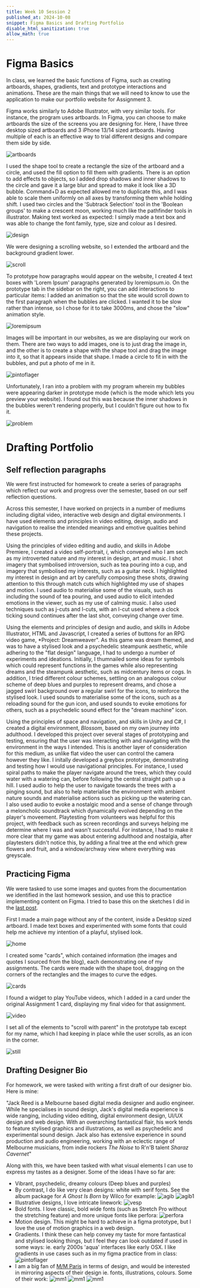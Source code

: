 ```yaml
---
title: Week 10 Session 2
published_at: 2024-10-08
snippet: Figma Basics and Drafting Portfolio
disable_html_sanitization: true
allow_math: true
---
```


# Figma Basics

In class, we learned the basic functions of Figma, such as creating artboards, shapes, gradients, text and prototype interactions and animations. These are the main things that we will need to know to use the application to make our portfolio website for Assignment 3. 

Figma works similarly to Adobe Illustrator, with very similar tools. For instance, the program uses artboards. In Figma, you can choose to make artboards the size of the screens you are designing for. Here, I have three desktop sized artboards and 3 iPhone 13/14 sized artboards. Having multiple of each is an effective way to trial different designs and compare them side by side.

![artboards](/w10s2/1.png)

I used the shape tool to create a rectangle the size of the artboard and a circle, and used the fill option to fill them with gradients. There is an option to add effects to objects, so I added drop shadows and inner shadows to the circle and gave it a large blur and spread to make it look like a 3D bubble. Command+D as expected allowed me to duplicate this, and I was able to scale them uniformly on all axes by transforming them while holding shift. I used two circles and the 'Subtrack Selection' tool in the 'Boolean groups' to make a crescent moon, working much like the pathfinder tools in illustrator. Making text worked as expected: I simply made a text box and was able to change the font family, type, size and colour as I desired.

![design](/w10s2/2.png)

We were designing a scrolling website, so I extended the artboard and the background gradient lower.

![scroll](/w10s2/3.png)

To prototype how paragraphs would appear on the website, I created 4 text boxes with 'Lorem Ipsum' paragraphs generated by loremipsum.io. On the prototype tab in the sidebar on the right, you can add interactions to particular items: I added an animation so that the site would scroll down to the first paragraph when the bubbles are clicked. I wanted it to be slow rather than intense, so I chose for it to take 3000ms, and chose the "slow" animation style. 

![loremipsum](/w10s2/4.png)

Images will be important in our websites, as we are displaying our work on them. There are two ways to add images, one is to just drag the image in, and the other is to create a shape with the shape tool and drag the image into it, so that it appears inside that shape. I made a circle to fit in with the bubbles, and put a photo of me in it.

![pintoflager](/w10s2/6.png)

Unfortunately, I ran into a problem with my program wherein my bubbles were appearing darker in prototype mode (which is the mode which lets you preview your website). I found out this was because the inner shadows in the bubbles weren't rendering properly, but I couldn't figure out how to fix it.

![problem](/w10s2/5.png)

# Drafting Portfolio

## Self reflection paragraphs

We were first instructed for homework to create a series of paragraphs which reflect our work and progress over the semester, based on our self reflection questions.

Across this semester, I have worked on projects in a number of mediums including digital video, interactive web design and digital environments. I have used elements and principles in video editing, design, audio and navigation to realise the intended meanings and emotive qualities behind these projects. 

Using the principles of video editing and audio, and skills in Adobe Premiere, I created a video self-portrait, *i*, which conveyed who I am sech as my introverted nature and my interest in design, art and music. I shot imagery that symbolised introversion, such as tea pouring into a cup, and imagery that symbolised my interests, such as a guitar neck. I highlighted my interest in design and art by carefully composing these shots, drawing attention to this through match cuts which highlighted my use of shapes and motion. I used audio to materialise some of the visuals, such as including the sound of tea pouring, and used audio to elicit intended emotions in the viewer, such as my use of calming music. I also used techniques such as j-cuts and l-cuts, with an l-cut used where a clock ticking sound continues after the last shot, conveying change over time.

Using the elements and principles of design and audio, and skills in Adobe Illustrator, HTML and Javascript, I created a series of buttons for an RPG video game, *Project: Dreamweaver". As this game was dream themed, and was to have a stylised look and a psychedelic steampunk aesthetic, while adhering to the "flat design" language, I had to undergo a number of experiments and ideations. Initially, I thumnailed some ideas for symbols which could represent functions in the games while also representing dreams and the steampunk aesthetic, such as midcentury items or cogs. In addition, I tried different colour schemes, settling on an analogous colour scheme of deep blues and purples to represent dreams, and chose a jagged swirl background over a regular swirl for the icons, to reinforce the stylised look. I used sounds to materialise some of the icons, such as a reloading sound for the gun icon, and used sounds to evoke emotions for others, such as a psychedelic sound effect for the "dream machine" icon.

Using the principles of space and navigation, and skills in Unity and C#, I created a digital environment, *Blossom*, based on my own journey into adulthood. I developed this project over several stages of prototyping and testing, ensuring that the user was interacting with and navigating with the environment in the ways I intended. This is another layer of consideration for this medium, as unlike flat video the user can control the camera however they like. I initally developed a greybox prototype, demonstrating and testing how I would use navigational principles. For instance, I used   spiral paths to make the player navigate around the trees, which they could water with a watering can, before following the central straight path up a hill. I used audio to help the user to navigate towards the trees with a pinging sound, but also to help materialise the environment with ambient nature sounds and materialise actions such as picking up the watering can. I also used audio to evoke a nostalgic mood and a sense of change through a meloncholic soundtrack which dynamically evolved depending on the player's moveement. Playtesting from volunteers was helpful for this project, with feedback such as screen recordings and surveys helping me determine where I was and wasn't successful. For instance, I had to make it more clear that my game was about entering adulthood and nostalgia, after playtesters didn't notice this, by adding a final tree at the end which grew flowers and fruit, and a window/archway view where everything was greyscale. 

## Practicing Figma

We were tasked to use some images and quotes from the documentation we identified in the last homework session, and use this to practice implementing content on Figma. I tried to base this on the sketches I did in the [last post](https://jackreed050-dms1-blog-55.deno.dev/w10s1). 

First I made a main page without any of the content, inside a Desktop sized artboard. I made text boxes and experimented with some fonts that could help me achieve my intention of a playful, stylised look. 

![home](/w10s2/7.png)

I created some "cards", which contained information (the images and quotes I sourced from the blog), each demonstrating one of my assignments. The cards were made with the shape tool, dragging on the corners of the rectangles and the images to curve the edges.

![cards](/w10s2/8.png)

I found a widget to play YouTube videos, which I added in a card under the original Assignment 1 card, displaying my final video for that assignment.

![video](/w10s2/9.png)

I set all of the elements to "scroll with parent" in the prototype tab except for my name, which I had keeping in place while the user scrolls, as an icon in the corner. 

![still](/w10s2/10.png)

## Drafting Designer Bio

For homework, we were tasked with writing a first draft of our designer bio. Here is mine:

"Jack Reed is a Melbourne based digital media designer and audio engineer. While he specialises in sound design, Jack's digital media experience is wide ranging, including video editing, digital environment design, UI/UX design and web design. With an overarching fantastical flair, his work tends to feature stylised graphics and illustrations, as well as psychedelic and experimental sound design. Jack also has extensive experience in sound production and audio engineering, working with an eclectic range of Melbourne musicians, from indie rockers *The Noise* to R'n'B talent *Sharaz Cavernet*"

Along with this, we have been tasked with what visual elements I can use to express my tastes as a designer. Some of the ideas I have so far are:

* Vibrant, psychedelic, dreamy colours (Deep blues and purples)
* By contrast, I do like very clean designs: white with serif fonts. See the album package for *A Ghost Is Born* by Wilco for example:
![agib](https://upload.wikimedia.org/wikipedia/en/5/5f/WilcoAGhostIsBorn.jpg)
![agib1](https://i0.wp.com/dnadel.com/wp-content/uploads/2004/07/5889-max.jpg)
* Illustrative designs, I love intricate linework: 
![vesp](https://upload.wikimedia.org/wikipedia/en/thumb/1/14/Bj%C3%B6rk_-_Vespertine_album_cover.png/220px-Bj%C3%B6rk_-_Vespertine_album_cover.png)
* Bold fonts. I love classic, bold wide fonts (such as Stretch Pro without the stretching feature) and more unique fonts like perfora:
![perfora](https://cdn.myfonts.net/cdn-cgi/image/width=417,height=208,fit=contain,format=auto/images/pim/10004/61Ir8CpPcQ9Q0pDouGgmV61g_0c9fdb23af352631707ba4d2e0fc3c50.png)
* Motion design. This might be hard to achieve in a figma prototype, but I love the use of motion graphics in a web design.
* Gradients. I think these can help convey my taste for more fantastical and stylised looking things, but I feel they can look outdated if used in some ways: ie. early 2000s 'aqua' interfaces like early OSX. I like gradients in use cases such as in my figma practice from in class:
![pintoflager](/w10s2/6.png)
* I am a big fan of [M/M Paris](https://www.instagram.com/mmparisdotcom) in terms of design, and would be interested in mirroring aspects of their design ie. fonts, illustrations, colours. Some of their work:
![mm1](https://encrypted-tbn0.gstatic.com/images?q=tbn:ANd9GcQ3khV42l58S9MQd99AwfgyY2-y7i4IaWd2CQ&s) 
![mm1](https://i0.wp.com/tokyotypedirectorsclub.org/wp-content/uploads/2020/02/05_Non-members-Prize_a-1.jpg?fit=1022%2C1500&ssl=1) 
![mm1](https://media.hero-magazine.com/wp-content/uploads/2020/10/14105034/M2M_Sarah-Morris_Strange-Magic.jpg) 







